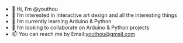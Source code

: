 - 👋 Hi, I’m @youthou
- 👀 I’m interested in interactive art design and all the interesting things
- 🌱 I’m currently learning Arduino & Python
- 💞️ I’m looking to collaborate on Arduino & Python projects
- 📫 You can reach me by Email:youthou@gmail.com

<!---
youthou/youthou is a ✨ special ✨ repository because its `README.md` (this file) appears on your GitHub profile.
You can click the Preview link to take a look at your changes.
--->
